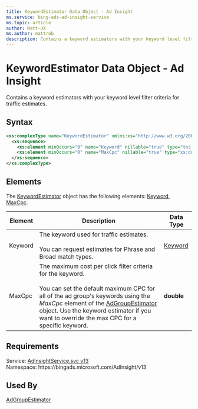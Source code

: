 ```yaml
---
title: KeywordEstimator Data Object - Ad Insight
ms.service: bing-ads-ad-insight-service
ms.topic: article
author: Matt-UX
ms.author: mattrob
description: Contains a keyword estimators with your keyword level filter criteria for traffic estimates.
---
```

# KeywordEstimator Data Object - Ad Insight
Contains a keyword estimators with your keyword level filter criteria for traffic estimates.

## Syntax
```xml
<xs:complexType name="KeywordEstimator" xmlns:xs="http://www.w3.org/2001/XMLSchema">
  <xs:sequence>
    <xs:element minOccurs="0" name="Keyword" nillable="true" type="tns:Keyword" />
    <xs:element minOccurs="0" name="MaxCpc" nillable="true" type="xs:double" />
  </xs:sequence>
</xs:complexType>
```

## <a name="elements"></a>Elements

The [KeywordEstimator](keywordestimator.md) object has the following elements: [Keyword](#keyword), [MaxCpc](#maxcpc).

|Element|Description|Data Type|
|-----------|---------------|-------------|
|<a name="keyword"></a>Keyword|The keyword used for traffic estimates.<br/><br/>You can request estimates for Phrase and Broad match types.|[Keyword](keyword.md)|
|<a name="maxcpc"></a>MaxCpc|The maximum cost per click filter criteria for the keyword.<br/><br/>You can set the default maximum CPC for all of the ad group's keywords using the *MaxCpc* element of the [AdGroupEstimator](adgroupestimator.md) object. Use the keyword estimator if you want to override the max CPC for a specific keyword.|**double**|

## Requirements
Service: [AdInsightService.svc v13](https://adinsight.api.bingads.microsoft.com/Api/Advertiser/AdInsight/v13/AdInsightService.svc)  
Namespace: https\://bingads.microsoft.com/AdInsight/v13  

## Used By
[AdGroupEstimator](adgroupestimator.md)  
